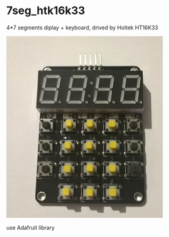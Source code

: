 # 7seg_htk16k33

4*7 segments diplay + keyboard, drived by Holtek HT16K33

![](IMG/7seg_ht16k33.jpg)

use Adafruit library

